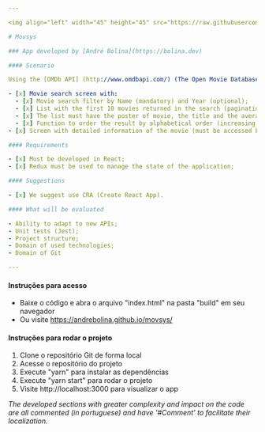 ```yaml
---

<img align="left" width="45" height="45" src="https://raw.githubusercontent.com/andrebolina/movsys/master/public/favicon.ico">

# Movsys

### App developed by [André Bolina](https://bolina.dev)

#### Scenario

Using the [OMDb API] (http://www.omdbapi.com/) (The Open Movie Database) develop two screens (don't stick too much to the design, you can choose Material to simplify things) with the following functions:

- [x] Movie search screen with:
  - [x] Movie search filter by Name (mandatory) and Year (optional);
  - [x] List with the first 10 movies returned in the search (pagination is not necessary).
  - [x] The list must have the poster of movie, the title and the average of all its ratings;
  - [x] Function to order the result by alphabetical order (increasing or decreasing) or average grade (increasing or decreasing);
- [x] Screen with detailed information of the movie (must be accessed by clicking on a movie in the search screen);

#### Requirements

- [x] Must be developed in React;
- [x] Redux must be used to manage the state of the application;

#### Suggestions

- [x] We suggest use CRA (Create React App).

#### What will be evaluated

- Ability to adapt to new APIs;
- Unit tests (Jest);
- Project structure;
- Domain of used technologies;
- Domain of Git

---
```


#### Instruções para acesso

- Baixe o código e abra o arquivo "index.html" na pasta "build" em seu navegador
- Ou visite https://andrebolina.github.io/movsys/

#### Instruções para rodar o projeto

1. Clone o repositório Git de forma local
2. Acesse o repositório do projeto
3. Execute "yarn" para instalar as dependências
4. Execute "yarn start" para rodar o projeto
5. Visite http://localhost:3000 para visualizar o app

_The developed sections with greater complexity and impact on the code are all commented (in portuguese) and have '#Comment' to facilitate their localization._
